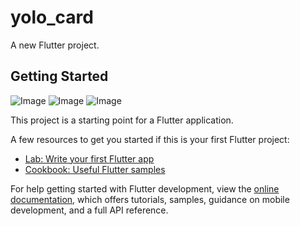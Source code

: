 # yolo_card

A new Flutter project.

## Getting Started
![Image](https://github.com/user-attachments/assets/8ad34c74-6d7f-43d2-b6cd-f7f2e4a9526a)
![Image](https://github.com/user-attachments/assets/af370bdf-be8b-4967-afa8-5d1f5c67c7d4)
![Image](https://github.com/user-attachments/assets/bf02d111-0097-467f-a3e9-3a906dedce13)

This project is a starting point for a Flutter application.

A few resources to get you started if this is your first Flutter project:

- [Lab: Write your first Flutter app](https://docs.flutter.dev/get-started/codelab)
- [Cookbook: Useful Flutter samples](https://docs.flutter.dev/cookbook)

For help getting started with Flutter development, view the
[online documentation](https://docs.flutter.dev/), which offers tutorials,
samples, guidance on mobile development, and a full API reference.
